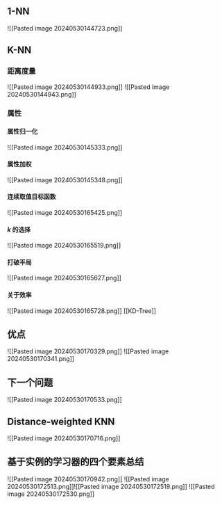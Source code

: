 ## 1-NN
![[Pasted image 20240530144723.png]]
## K-NN
### 距离度量
![[Pasted image 20240530144933.png]]
![[Pasted image 20240530144943.png]]
### 属性
#### 属性归一化
![[Pasted image 20240530145333.png]]
#### 属性加权
![[Pasted image 20240530145348.png]]
#### 连续取值目标函数
![[Pasted image 20240530165425.png]]
#### $k$ 的选择
![[Pasted image 20240530165519.png]]
#### 打破平局
![[Pasted image 20240530165627.png]]
#### 关于效率
![[Pasted image 20240530165728.png]]
[[KD-Tree]]
## 优点
![[Pasted image 20240530170329.png]]
![[Pasted image 20240530170341.png]]
## 下一个问题
![[Pasted image 20240530170533.png]]
## Distance-weighted KNN
![[Pasted image 20240530170716.png]]

## 基于实例的学习器的四个要素总结
![[Pasted image 20240530170942.png]]
![[Pasted image 20240530172513.png]]![[Pasted image 20240530172519.png]]
![[Pasted image 20240530172530.png]]